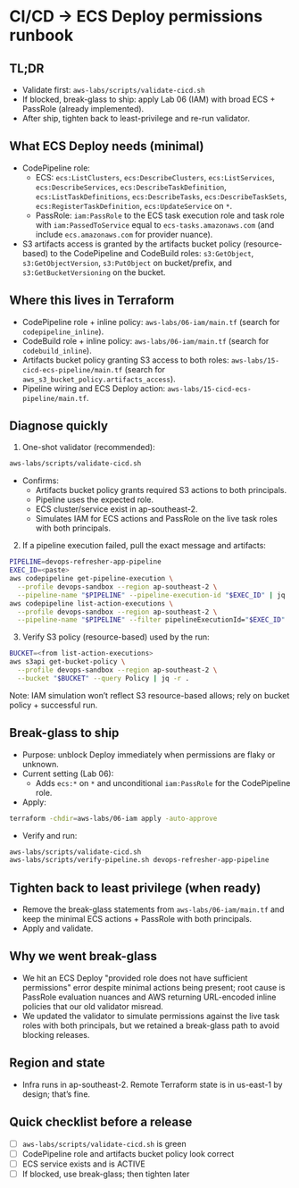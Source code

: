 # CI/CD → ECS Deploy permissions runbook

## TL;DR
- Validate first: `aws-labs/scripts/validate-cicd.sh`
- If blocked, break-glass to ship: apply Lab 06 (IAM) with broad ECS + PassRole (already implemented).
- After ship, tighten back to least-privilege and re-run validator.

## What ECS Deploy needs (minimal)
- CodePipeline role:
  - ECS: `ecs:ListClusters`, `ecs:DescribeClusters`, `ecs:ListServices`, `ecs:DescribeServices`, `ecs:DescribeTaskDefinition`, `ecs:ListTaskDefinitions`, `ecs:DescribeTasks`, `ecs:DescribeTaskSets`, `ecs:RegisterTaskDefinition`, `ecs:UpdateService` on `*`.
  - PassRole: `iam:PassRole` to the ECS task execution role and task role with `iam:PassedToService` equal to `ecs-tasks.amazonaws.com` (and include `ecs.amazonaws.com` for provider nuance).
- S3 artifacts access is granted by the artifacts bucket policy (resource-based) to the CodePipeline and CodeBuild roles: `s3:GetObject`, `s3:GetObjectVersion`, `s3:PutObject` on bucket/prefix, and `s3:GetBucketVersioning` on the bucket.

## Where this lives in Terraform
- CodePipeline role + inline policy: `aws-labs/06-iam/main.tf` (search for `codepipeline_inline`).
- CodeBuild role + inline policy: `aws-labs/06-iam/main.tf` (search for `codebuild_inline`).
- Artifacts bucket policy granting S3 access to both roles: `aws-labs/15-cicd-ecs-pipeline/main.tf` (search for `aws_s3_bucket_policy.artifacts_access`).
- Pipeline wiring and ECS Deploy action: `aws-labs/15-cicd-ecs-pipeline/main.tf`.

## Diagnose quickly
1) One-shot validator (recommended):
```bash
aws-labs/scripts/validate-cicd.sh
```
- Confirms:
  - Artifacts bucket policy grants required S3 actions to both principals.
  - Pipeline uses the expected role.
  - ECS cluster/service exist in ap-southeast-2.
  - Simulates IAM for ECS actions and PassRole on the live task roles with both principals.

2) If a pipeline execution failed, pull the exact message and artifacts:
```bash
PIPELINE=devops-refresher-app-pipeline
EXEC_ID=<paste>
aws codepipeline get-pipeline-execution \
  --profile devops-sandbox --region ap-southeast-2 \
  --pipeline-name "$PIPELINE" --pipeline-execution-id "$EXEC_ID" | jq .
aws codepipeline list-action-executions \
  --profile devops-sandbox --region ap-southeast-2 \
  --pipeline-name "$PIPELINE" --filter pipelineExecutionId="$EXEC_ID" | jq .
```

3) Verify S3 policy (resource-based) used by the run:
```bash
BUCKET=<from list-action-executions>
aws s3api get-bucket-policy \
  --profile devops-sandbox --region ap-southeast-2 \
  --bucket "$BUCKET" --query Policy | jq -r .
```
Note: IAM simulation won’t reflect S3 resource-based allows; rely on bucket policy + successful run.

## Break-glass to ship
- Purpose: unblock Deploy immediately when permissions are flaky or unknown.
- Current setting (Lab 06):
  - Adds `ecs:*` on `*` and unconditional `iam:PassRole` for the CodePipeline role.
- Apply:
```bash
terraform -chdir=aws-labs/06-iam apply -auto-approve
```
- Verify and run:
```bash
aws-labs/scripts/validate-cicd.sh
aws-labs/scripts/verify-pipeline.sh devops-refresher-app-pipeline
```

## Tighten back to least privilege (when ready)
- Remove the break-glass statements from `aws-labs/06-iam/main.tf` and keep the minimal ECS actions + PassRole with both principals.
- Apply and validate.

## Why we went break-glass
- We hit an ECS Deploy "provided role does not have sufficient permissions" error despite minimal actions being present; root cause is PassRole evaluation nuances and AWS returning URL-encoded inline policies that our old validator misread.
- We updated the validator to simulate permissions against the live task roles with both principals, but we retained a break-glass path to avoid blocking releases.

## Region and state
- Infra runs in ap-southeast-2. Remote Terraform state is in us-east-1 by design; that’s fine.

## Quick checklist before a release
- [ ] `aws-labs/scripts/validate-cicd.sh` is green
- [ ] CodePipeline role and artifacts bucket policy look correct
- [ ] ECS service exists and is ACTIVE
- [ ] If blocked, use break-glass; then tighten later
